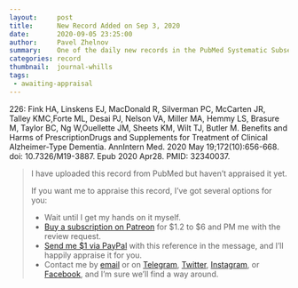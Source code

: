 ```yaml
---
layout:     post
title:      New Record Added on Sep 3, 2020
date:       2020-09-05 23:25:00
author:     Pavel Zhelnov
summary:    One of the daily new records in the PubMed Systematic Subset indexed by Sep 3, 2020.
categories: record
thumbnail:  journal-whills
tags:
 - awaiting-appraisal
---
```


226: Fink HA, Linskens EJ, MacDonald R, Silverman PC, McCarten JR, Talley KMC,Forte ML, Desai PJ, Nelson VA, Miller MA, Hemmy LS, Brasure M, Taylor BC, Ng W,Ouellette JM, Sheets KM, Wilt TJ, Butler M. Benefits and Harms of PrescriptionDrugs and Supplements for Treatment of Clinical Alzheimer-Type Dementia. AnnIntern Med. 2020 May 19;172(10):656-668. doi: 10.7326/M19-3887. Epub 2020 Apr28. PMID: 32340037.


> I have uploaded this record from PubMed but haven’t appraised it yet.
>
> If you want me to appraise this record, I’ve got several options for you:
> * Wait until I get my hands on it myself.
> * [Buy a subscription on Patreon](https://patreon.com/zheln) for $1.2 to $6 and PM me with the review request.
> * [Send me $1 via PayPal](https://paypal.me/pjelnov) with this reference in the message, and I’ll happily appraise it for you.
> * Contact me by [email](mailto:pavel@zheln.com) or on [Telegram](https://t.me/drzhelnov), [Twitter](https://twitter.com/drzhelnov), [Instagram](https://instagram.com/igzheln), or [Facebook](https://facebook.com/drzhelnov), and I’m sure we’ll find a way around.
